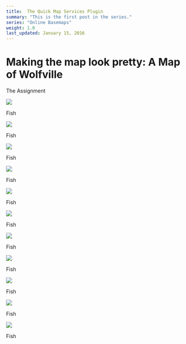 ```yaml
---
title:  The Quick Map Services Plugin
summary: "This is the first post in the series."
series: "Online Basemaps"
weight: 1.0
last_updated: January 15, 2016
---
```


# Making the map look pretty: A Map of Wolfville

The Assignment

![](06_qms/06_assignment.png)

Fish

![](06_qms/Slide01.png)

Fish

![](06_qms/Slide02.png)

Fish

![](06_qms/Slide03.png)

Fish

![](06_qms/Slide04.png)

Fish

![](06_qms/Slide05.png)

Fish

![](06_qms/Slide06.png)

Fish

![](06_qms/Slide07.png)

Fish

![](06_qms/Slide08.png)

Fish

![](06_qms/Slide09.png)

Fish

![](06_qms/Slide10.png)

Fish